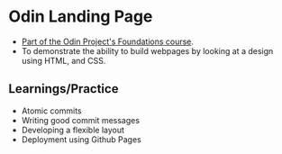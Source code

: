 # Odin Landing Page
- [Part of the Odin Project's Foundations course](https://www.theodinproject.com/lessons/foundations-landing-page).
- To demonstrate the ability to build webpages by looking at a design using HTML, and CSS.

## Learnings/Practice
- Atomic commits
- Writing good commit messages
- Developing a flexible layout
- Deployment using Github Pages